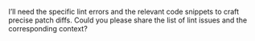 I’ll need the specific lint errors and the relevant code snippets to craft precise patch diffs. Could you please share the list of lint issues and the corresponding context?